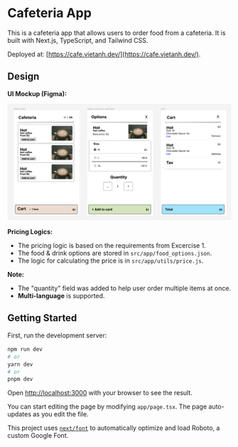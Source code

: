 # Cafeteria App

This is a cafeteria app that allows users to order food from a cafeteria. It is built with Next.js, TypeScript, and Tailwind CSS.

Deployed at: [https://cafe.vietanh.dev/](https://cafe.vietanh.dev/).

## Design

**UI Mockup (Figma):**

[![](docs/figma-design.png)](https://www.figma.com/file/NWU9BqtgXH4WZmBuEWUlVH/Cafeteria?type=design&node-id=0%3A1&t=2CNfDxghbK04aOCP-1)

**Pricing Logics:**

- The pricing logic is based on the requirements from Excercise 1.
- The food & drink options are stored in `src/app/food_options.json`.
- The logic for calculating the price is in `src/app/utils/price.js`.

**Note:**

- The "quantity" field was added to help user order multiple items at once.
- **Multi-language** is supported.

## Getting Started

First, run the development server:

```bash
npm run dev
# or
yarn dev
# or
pnpm dev
```

Open [http://localhost:3000](http://localhost:3000) with your browser to see the result.

You can start editing the page by modifying `app/page.tsx`. The page auto-updates as you edit the file.

This project uses [`next/font`](https://nextjs.org/docs/basic-features/font-optimization) to automatically optimize and load Roboto, a custom Google Font.
